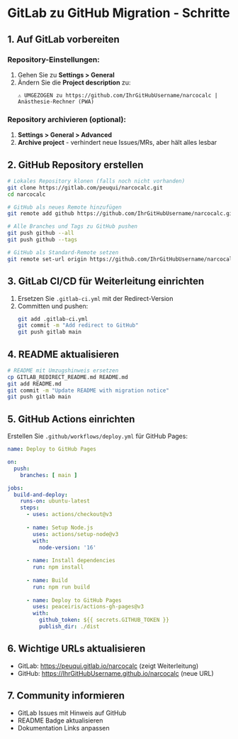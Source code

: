 # GitLab zu GitHub Migration - Schritte

## 1. Auf GitLab vorbereiten

### Repository-Einstellungen:
1. Gehen Sie zu **Settings > General**
2. Ändern Sie die **Project description** zu:
   ```
   ⚠️ UMGEZOGEN zu https://github.com/IhrGitHubUsername/narcocalc | Anästhesie-Rechner (PWA)
   ```

### Repository archivieren (optional):
1. **Settings > General > Advanced**
2. **Archive project** - verhindert neue Issues/MRs, aber hält alles lesbar

## 2. GitHub Repository erstellen

```bash
# Lokales Repository klonen (falls noch nicht vorhanden)
git clone https://gitlab.com/peuqui/narcocalc.git
cd narcocalc

# GitHub als neues Remote hinzufügen
git remote add github https://github.com/IhrGitHubUsername/narcocalc.git

# Alle Branches und Tags zu GitHub pushen
git push github --all
git push github --tags

# GitHub als Standard-Remote setzen
git remote set-url origin https://github.com/IhrGitHubUsername/narcocalc.git
```

## 3. GitLab CI/CD für Weiterleitung einrichten

1. Ersetzen Sie `.gitlab-ci.yml` mit der Redirect-Version
2. Committen und pushen:
   ```bash
   git add .gitlab-ci.yml
   git commit -m "Add redirect to GitHub"
   git push gitlab main
   ```

## 4. README aktualisieren

```bash
# README mit Umzugshinweis ersetzen
cp GITLAB_REDIRECT_README.md README.md
git add README.md
git commit -m "Update README with migration notice"
git push gitlab main
```

## 5. GitHub Actions einrichten

Erstellen Sie `.github/workflows/deploy.yml` für GitHub Pages:

```yaml
name: Deploy to GitHub Pages

on:
  push:
    branches: [ main ]

jobs:
  build-and-deploy:
    runs-on: ubuntu-latest
    steps:
      - uses: actions/checkout@v3
      
      - name: Setup Node.js
        uses: actions/setup-node@v3
        with:
          node-version: '16'
          
      - name: Install dependencies
        run: npm install
        
      - name: Build
        run: npm run build
        
      - name: Deploy to GitHub Pages
        uses: peaceiris/actions-gh-pages@v3
        with:
          github_token: ${{ secrets.GITHUB_TOKEN }}
          publish_dir: ./dist
```

## 6. Wichtige URLs aktualisieren

- GitLab: https://peuqui.gitlab.io/narcocalc (zeigt Weiterleitung)
- GitHub: https://IhrGitHubUsername.github.io/narcocalc (neue URL)

## 7. Community informieren

- GitLab Issues mit Hinweis auf GitHub
- README Badge aktualisieren
- Dokumentation Links anpassen